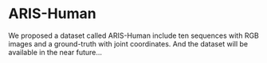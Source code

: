 # ARIS-Human
We proposed a dataset called ARIS-Human include ten sequences with RGB images and a ground-truth with joint coordinates. And the dataset will be available in the near future...
